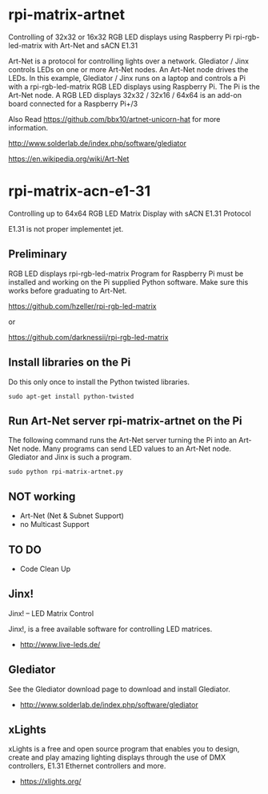 # rpi-matrix-artnet
Controlling of 32x32 or 16x32 RGB LED displays using Raspberry Pi rpi-rgb-led-matrix with Art-Net and sACN E1.31

Art-Net is a protocol for controlling lights over a network. Glediator / Jinx
controls LEDs on one or more Art-Net nodes. An Art-Net node drives the
LEDs. In this example, Glediator / Jinx runs on a laptop and controls a Pi with
a rpi-rgb-led-matrix RGB LED displays using Raspberry Pi. The Pi is the Art-Net node.
A RGB LED displays 32x32 / 32x16 / 64x64 is an add-on board connected for a Raspberry Pi+/3

Also Read https://github.com/bbx10/artnet-unicorn-hat for more information.

http://www.solderlab.de/index.php/software/glediator

https://en.wikipedia.org/wiki/Art-Net

# rpi-matrix-acn-e1-31
Controlling up to 64x64 RGB LED Matrix Display with sACN E1.31 Protocol

E1.31 is not proper implementet jet.

## Preliminary

RGB LED displays rpi-rgb-led-matrix Program for Raspberry Pi must be installed and working on the Pi
supplied Python software. Make sure this works before graduating to Art-Net.

https://github.com/hzeller/rpi-rgb-led-matrix

or

https://github.com/darknessii/rpi-rgb-led-matrix

## Install libraries on the Pi

Do this only once to install the Python twisted libraries.

```
sudo apt-get install python-twisted
```

## Run Art-Net server rpi-matrix-artnet on the Pi
The following command runs the Art-Net server turning the Pi into an Art-Net node. 
Many programs can send LED values to an Art-Net node. Glediator and Jinx is such a
program.

```
sudo python rpi-matrix-artnet.py
```


## NOT working
* Art-Net (Net & Subnet Support) 
* no Multicast Support

## TO DO
* Code Clean Up

## Jinx!

Jinx! – LED Matrix Control

Jinx!, is a free available software for controlling LED matrices.

* http://www.live-leds.de/

## Glediator

See the Glediator download page to download and install Glediator.

* http://www.solderlab.de/index.php/software/glediator

## xLights

xLights is a free and open source program that enables you to design, create
and play amazing lighting displays through the use of DMX controllers,
E1.31 Ethernet controllers and more.

* https://xlights.org/




